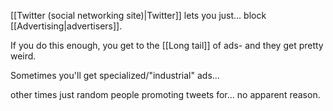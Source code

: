[[Twitter (social networking site)|Twitter]] lets you just... block [[Advertising|advertisers]].

If you do this enough, you get to the [[Long tail]] of ads- and they get pretty weird.

Sometimes you'll get specialized/"industrial" ads...

other times just random people promoting tweets for... no apparent reason.